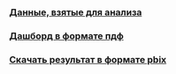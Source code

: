 ### [Данные, взятые для анализа](https://docs.google.com/spreadsheets/d/1OObWrvhvYo5_PsLNpYN3ngbgXCMqc112TBvVsPGv9iY/edit#gid=238968913)  <br>

### [Дашборд в формате пдф]()  <br>

### [Скачать результат в формате pbix]()  <br>
